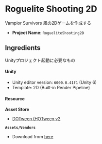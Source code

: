 # Roguelite Shooting 2D

Vampior Survivors 風の2Dゲームを作成する

- **Project Name**: `RogueliteShooting2D`


## Ingredients

Unityプロジェクト起動に必要なもの


#### Unity

- Unity editor version: `6000.0.41f1` (Unity 6)
- Template: 2D (Built-in Render Pipeline)


#### Resource


**Asset Store**

- [DOTween (HOTween v2](https://assetstore.unity.com/packages/tools/animation/dotween-hotween-v2-27676)


**`Assets/Vendors`**

- Download from [here](./#)  <!-- WIP -->

